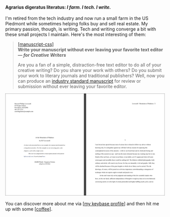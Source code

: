 
<!--
### Hi there 👋

**taw00/taw00** is a ✨ _special_ ✨ repository because its `README.md` (this file) appears on your GitHub profile.

Here are some ideas to get you started:

- 🔭 I’m currently working on ...
- 🌱 I’m currently learning ...
- 👯 I’m looking to collaborate on ...
- 🤔 I’m looking for help with ...
- 💬 Ask me about ...
- 📫 How to reach me: ...
- 😄 Pronouns: ...
- ⚡ Fun fact: ...
-->

#### Agrarius digeratus literatus: *I farm. I tech. I write.*

I'm retired from the tech industry and now run a small farm in the US Piedmont while sometimes helping folks buy and sell real estate. My primary passion, though, is writing. Tech and writing converge a bit with these small projects I maintain. Here's the most interesting of them:

> [[manuscript-css]](https://github.com/taw00/manuscript-css)  
> **Write your manuscript without ever leaving your favorite text editor — *for Creative Writers***
> 
> Are you a fan of a simple, distraction-free text editor to do all of your creative writing? Do you share your work with others? Do you submit your work to literary journals and traditional publishers? Well, now you can produce an [industry standard manuscript](https://format.ms/story) for review or submission without ever leaving your favorite editor.

<!--
- [[Writing Resources (very dated)]](https://github.com/taw00/writing-resources)  
  My dumping ground for open-source writing resources.
-->

<a href="https://github.com/taw00/manuscript-css/blob/baf114a14379ca236fd15195c593f9ea6b1185ae/misc/README-long-story-lovecraft.jpg"><img src="https://github.com/taw00/manuscript-css/blob/baf114a14379ca236fd15195c593f9ea6b1185ae/misc/README-long-story-lovecraft.jpg" alt="long long: At the Mountains of Madness (Lovecraft)" /></a>

You can discover more about me via [[my keybase profile](https://keybase.io/toddwarner)] and then hit me up with some [[coffee](https://buymeacoff.ee/toddwarner)].
